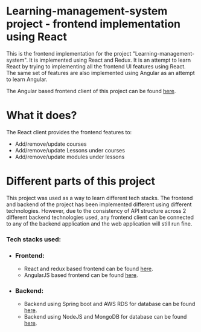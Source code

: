 # Learning-management-system project - frontend implementation using React

This is the frontend implementation for the project "Learning-management-system". It is implemented 
using React and Redux. It is an attempt to learn React by trying to implementing all
the frontend UI features using React. The same set of features are also implemented using
Angular as an attempt to learn Angular.

The Angular based frontend client of this project can be found [here](https://github.com/AshwinKAshok/learning-management-webdev-angular).

# What it does?

The React client provides the frontend features to:

* Add/remove/update courses
* Add/remove/update Lessons under courses
* Add/remove/update modules under lessons

# Different parts of this project

This project was used as a way to learn different tech stacks. The frontend
and backend of the project has been implemented different using different technologies.
However, due to the consistency of API structure across 2 different
 backend technologies used, any frontend client can be connected to any of the 
 backend application and the web application will still run fine.
 
### Tech stacks used:
* ### Frontend:
    * React and redux based frontend can be found [here]().
    * AngularJS based frontend can be found [here](https://github.com/AshwinKAshok/learning-management-webdev-angular).
* ### Backend:
    * Backend using Spring boot and AWS RDS for database can be found [here]().
    * Backend using NodeJS and MongoDB for database can be found [here]().
